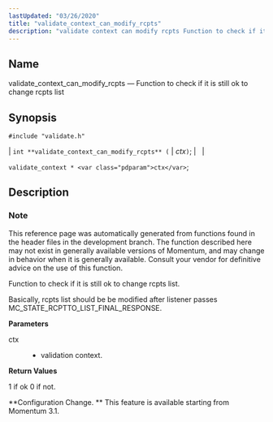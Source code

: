 ```yaml
---
lastUpdated: "03/26/2020"
title: "validate_context_can_modify_rcpts"
description: "validate context can modify rcpts Function to check if it is still ok to change rcpts list int validate context can modify rcpts ctx validate context ctx This reference page was automatically generated from functions found in the header files in the development branch The function described here may not..."
---
```


<a name="apis.validate_context_can_modify_rcpts"></a> 
## Name

validate_context_can_modify_rcpts — Function to check if it is still ok to change rcpts list

## Synopsis

`#include "validate.h"`

| `int **validate_context_can_modify_rcpts** (` | <var class="pdparam">ctx</var>`)`; |   |

`validate_context * <var class="pdparam">ctx</var>`;<a name="idp64280272"></a> 
## Description

### Note

This reference page was automatically generated from functions found in the header files in the development branch. The function described here may not exist in generally available versions of Momentum, and may change in behavior when it is generally available. Consult your vendor for definitive advice on the use of this function.

Function to check if it is still ok to change rcpts list.

Basically, rcpts list should be be modified after listener passes MC_STATE_RCPTTO_LIST_FINAL_RESPONSE.

**<a name="idp64283712"></a> Parameters**

<dl class="variablelist">

<dt>ctx</dt>

<dd>

- validation context.

</dd>

</dl>

**<a name="idp64286720"></a> Return Values**

1 if ok 0 if not.

**Configuration Change. ** This feature is available starting from Momentum 3.1.